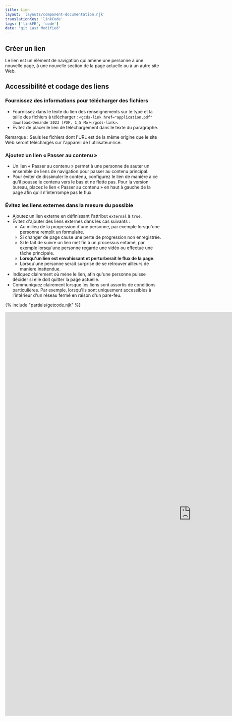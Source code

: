 ```yaml
---
title: Lien
layout: 'layouts/component-documentation.njk'
translationKey: 'linkCode'
tags: ['linkFR', 'code']
date: 'git Last Modified'
---
```


## Créer un lien

Le lien est un élément de navigation qui amène une personne à une nouvelle page, à une nouvelle section de la page actuelle ou à un autre site Web.

## Accessibilité et codage des liens

### Fournissez des informations pour télécharger des fichiers

- Fournissez dans le texte du lien des renseignements sur le type et la taille des fichiers à télécharger : `<gcds-link href="application.pdf" download>Demande 2023 (PDF, 1,5 Mo)</gcds-link>`.
- Évitez de placer le lien de téléchargement dans le texte du paragraphe.

Remarque : Seuls les fichiers dont l'URL est de la même origine que le site Web seront téléchargés sur l'appareil de l'utilisateur·rice.

### Ajoutez un lien « Passer au contenu »

- Un lien « Passer au contenu » permet à une personne de sauter un ensemble de liens de navigation pour passer au contenu principal.
- Pour éviter de dissimuler le contenu, configurez le lien de manière à ce qu'il pousse le contenu vers le bas et ne flotte pas. Pour la version bureau, placez le lien « Passer au contenu » en haut à gauche de la page afin qu'il n'interrompe pas le flux.

### Évitez les liens externes dans la mesure du possible

- Ajoutez un lien externe en définissant l'attribut `external` à `true`.
- Évitez d'ajouter des liens externes dans les cas suivants :
  - Au milieu de la progression d'une personne, par exemple lorsqu'une personne remplit un formulaire.
  - Si changer de page cause une perte de progression non enregistrée.
  - Si le fait de suivre un lien met fin à un processus entamé, par exemple lorsqu'une personne regarde une vidéo ou effectue une tâche principale.
  - **Lorsqu'un lien est envahissant et perturberait le flux de la page.**
  - Lorsqu'une personne serait surprise de se retrouver ailleurs de manière inattendue.
- Indiquez clairement où mène le lien, afin qu'une personne puisse décider si elle doit quitter la page actuelle.
- Communiquez clairement lorsque les liens sont assortis de conditions particulières. Par exemple, lorsqu'ils sont uniquement accessibles à l'intérieur d'un réseau fermé en raison d'un pare-feu.

{% include "partials/getcode.njk" %}

<iframe
  title="Survol des propriétés et des évènements relatifs à gcds-link."
  src="https://cds-snc.github.io/gcds-components/iframe.html?viewMode=docs&demo=true&singleStory=true&id=components-link--events-properties&lang=fr"
  width="1200"
  height="1300"
  style="display: block; margin: 0 auto;"
  frameBorder="0"
  allow="clipboard-write"
></iframe>
